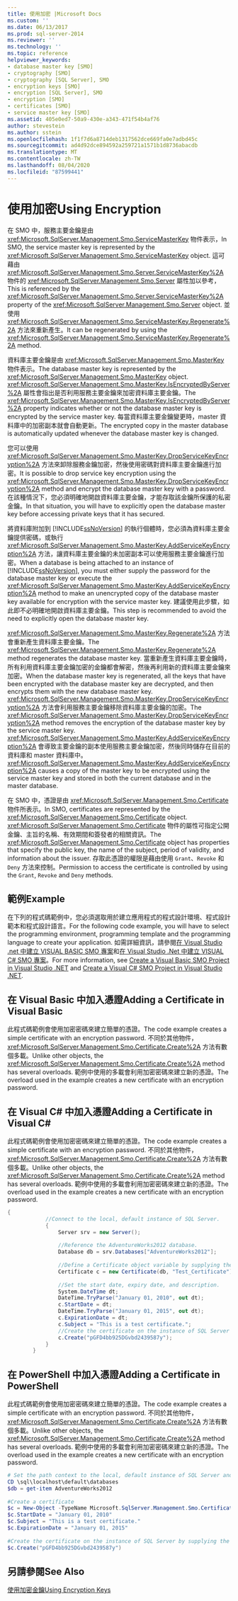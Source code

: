 ```yaml
---
title: 使用加密 |Microsoft Docs
ms.custom: ''
ms.date: 06/13/2017
ms.prod: sql-server-2014
ms.reviewer: ''
ms.technology: ''
ms.topic: reference
helpviewer_keywords:
- database master key [SMO]
- cryptography [SMO]
- cryptography [SQL Server], SMO
- encryption keys [SMO]
- encryption [SQL Server], SMO
- encryption [SMO]
- certificates [SMO]
- service master key [SMO]
ms.assetid: 405e0ed7-50a9-430e-a343-471f54b4af76
author: stevestein
ms.author: sstein
ms.openlocfilehash: 1f1f7d6a8714deb1317562dce669fa0e7adbd45c
ms.sourcegitcommit: ad4d92dce894592a259721a1571b1d8736abacdb
ms.translationtype: MT
ms.contentlocale: zh-TW
ms.lasthandoff: 08/04/2020
ms.locfileid: "87599441"
---
```

# <a name="using-encryption"></a><span data-ttu-id="ebf86-102">使用加密</span><span class="sxs-lookup"><span data-stu-id="ebf86-102">Using Encryption</span></span>
  <span data-ttu-id="ebf86-103">在 SMO 中，服務主要金鑰是由 <xref:Microsoft.SqlServer.Management.Smo.ServiceMasterKey> 物件表示，</span><span class="sxs-lookup"><span data-stu-id="ebf86-103">In SMO, the service master key is represented by the <xref:Microsoft.SqlServer.Management.Smo.ServiceMasterKey> object.</span></span> <span data-ttu-id="ebf86-104">這可藉由 <xref:Microsoft.SqlServer.Management.Smo.Server.ServiceMasterKey%2A> 物件的 <xref:Microsoft.SqlServer.Management.Smo.Server> 屬性加以參考，</span><span class="sxs-lookup"><span data-stu-id="ebf86-104">This is referenced by the <xref:Microsoft.SqlServer.Management.Smo.Server.ServiceMasterKey%2A> property of the <xref:Microsoft.SqlServer.Management.Smo.Server> object.</span></span> <span data-ttu-id="ebf86-105">並使用 <xref:Microsoft.SqlServer.Management.Smo.ServiceMasterKey.Regenerate%2A> 方法來重新產生。</span><span class="sxs-lookup"><span data-stu-id="ebf86-105">It can be regenerated by using the <xref:Microsoft.SqlServer.Management.Smo.ServiceMasterKey.Regenerate%2A> method.</span></span>  
  
 <span data-ttu-id="ebf86-106">資料庫主要金鑰是由 <xref:Microsoft.SqlServer.Management.Smo.MasterKey> 物件表示。</span><span class="sxs-lookup"><span data-stu-id="ebf86-106">The database master key is represented by the <xref:Microsoft.SqlServer.Management.Smo.MasterKey> object.</span></span> <span data-ttu-id="ebf86-107"><xref:Microsoft.SqlServer.Management.Smo.MasterKey.IsEncryptedByServer%2A> 屬性會指出是否利用服務主要金鑰來加密資料庫主要金鑰。</span><span class="sxs-lookup"><span data-stu-id="ebf86-107">The <xref:Microsoft.SqlServer.Management.Smo.MasterKey.IsEncryptedByServer%2A> property indicates whether or not the database master key is encrypted by the service master key.</span></span> <span data-ttu-id="ebf86-108">每當資料庫主要金鑰變更時，master 資料庫中的加密副本就會自動更新。</span><span class="sxs-lookup"><span data-stu-id="ebf86-108">The encrypted copy in the master database is automatically updated whenever the database master key is changed.</span></span>  
  
 <span data-ttu-id="ebf86-109">您可以使用 <xref:Microsoft.SqlServer.Management.Smo.MasterKey.DropServiceKeyEncryption%2A> 方法來卸除服務金鑰加密，然後使用密碼對資料庫主要金鑰進行加密。</span><span class="sxs-lookup"><span data-stu-id="ebf86-109">It is possible to drop service key encryption using the <xref:Microsoft.SqlServer.Management.Smo.MasterKey.DropServiceKeyEncryption%2A> method and encrypt the database master key with a password.</span></span> <span data-ttu-id="ebf86-110">在該種情況下，您必須明確地開啟資料庫主要金鑰，才能存取該金鑰所保護的私密金鑰。</span><span class="sxs-lookup"><span data-stu-id="ebf86-110">In that situation, you will have to explicitly open the database master key before accessing private keys that it has secured.</span></span>  
  
 <span data-ttu-id="ebf86-111">將資料庫附加到 [!INCLUDE[ssNoVersion](../../../includes/ssnoversion-md.md)] 的執行個體時，您必須為資料庫主要金鑰提供密碼，或執行 <xref:Microsoft.SqlServer.Management.Smo.MasterKey.AddServiceKeyEncryption%2A> 方法，讓資料庫主要金鑰的未加密副本可以使用服務主要金鑰進行加密。</span><span class="sxs-lookup"><span data-stu-id="ebf86-111">When a database is being attached to an instance of [!INCLUDE[ssNoVersion](../../../includes/ssnoversion-md.md)], you must either supply the password for the database master key or execute the <xref:Microsoft.SqlServer.Management.Smo.MasterKey.AddServiceKeyEncryption%2A> method to make an unencrypted copy of the database master key available for encryption with the service master key.</span></span> <span data-ttu-id="ebf86-112">建議使用此步驟，如此即不必明確地開啟資料庫主要金鑰。</span><span class="sxs-lookup"><span data-stu-id="ebf86-112">This step is recommended to avoid the need to explicitly open the database master key.</span></span>  
  
 <span data-ttu-id="ebf86-113"><xref:Microsoft.SqlServer.Management.Smo.MasterKey.Regenerate%2A> 方法會重新產生資料庫主要金鑰。</span><span class="sxs-lookup"><span data-stu-id="ebf86-113">The <xref:Microsoft.SqlServer.Management.Smo.MasterKey.Regenerate%2A> method regenerates the database master key.</span></span> <span data-ttu-id="ebf86-114">當重新產生資料庫主要金鑰時，所有利用資料庫主要金鑰加密的金鑰都會解密，然後再利用新的資料庫主要金鑰來加密。</span><span class="sxs-lookup"><span data-stu-id="ebf86-114">When the database master key is regenerated, all the keys that have been encrypted with the database master key are decrypted, and then encrypts them with the new database master key.</span></span> <span data-ttu-id="ebf86-115"><xref:Microsoft.SqlServer.Management.Smo.MasterKey.DropServiceKeyEncryption%2A> 方法會利用服務主要金鑰移除資料庫主要金鑰的加密。</span><span class="sxs-lookup"><span data-stu-id="ebf86-115">The <xref:Microsoft.SqlServer.Management.Smo.MasterKey.DropServiceKeyEncryption%2A> method removes the encryption of the database master key by the service master key.</span></span> <span data-ttu-id="ebf86-116"><xref:Microsoft.SqlServer.Management.Smo.MasterKey.AddServiceKeyEncryption%2A> 會導致主要金鑰的副本使用服務主要金鑰加密，然後同時儲存在目前的資料庫和 master 資料庫中。</span><span class="sxs-lookup"><span data-stu-id="ebf86-116"><xref:Microsoft.SqlServer.Management.Smo.MasterKey.AddServiceKeyEncryption%2A> causes a copy of the master key to be encrypted using the service master key and stored in both the current database and in the master database.</span></span>  
  
 <span data-ttu-id="ebf86-117">在 SMO 中，憑證是由 <xref:Microsoft.SqlServer.Management.Smo.Certificate> 物件所表示。</span><span class="sxs-lookup"><span data-stu-id="ebf86-117">In SMO, certificates are represented by the <xref:Microsoft.SqlServer.Management.Smo.Certificate> object.</span></span> <span data-ttu-id="ebf86-118"><xref:Microsoft.SqlServer.Management.Smo.Certificate> 物件的屬性可指定公開金鑰、主旨的名稱、有效期間和簽發者的相關資訊。</span><span class="sxs-lookup"><span data-stu-id="ebf86-118">The <xref:Microsoft.SqlServer.Management.Smo.Certificate> object has properties that specify the public key, the name of the subject, period of validity, and information about the issuer.</span></span> <span data-ttu-id="ebf86-119">存取此憑證的權限是藉由使用 `Grant`、`Revoke` 和 `Deny` 方法來控制。</span><span class="sxs-lookup"><span data-stu-id="ebf86-119">Permission to access the certificate is controlled by using the `Grant`, `Revoke` and `Deny` methods.</span></span>  
  
## <a name="example"></a><span data-ttu-id="ebf86-120">範例</span><span class="sxs-lookup"><span data-stu-id="ebf86-120">Example</span></span>  
 <span data-ttu-id="ebf86-121">在下列的程式碼範例中，您必須選取用於建立應用程式的程式設計環境、程式設計範本和程式設計語言。</span><span class="sxs-lookup"><span data-stu-id="ebf86-121">For the following code example, you will have to select the programming environment, programming template and the programming language to create your application.</span></span> <span data-ttu-id="ebf86-122">如需詳細資訊，請參閱[在 Visual Studio .net 中建立 VISUAL BASIC SMO 專案](../../../database-engine/dev-guide/create-a-visual-basic-smo-project-in-visual-studio-net.md)和[在 Visual Studio .Net 中建立 VISUAL C&#35; SMO 專案](../how-to-create-a-visual-csharp-smo-project-in-visual-studio-net.md)。</span><span class="sxs-lookup"><span data-stu-id="ebf86-122">For more information, see [Create a Visual Basic SMO Project in Visual Studio .NET](../../../database-engine/dev-guide/create-a-visual-basic-smo-project-in-visual-studio-net.md) and [Create a Visual C&#35; SMO Project in Visual Studio .NET](../how-to-create-a-visual-csharp-smo-project-in-visual-studio-net.md).</span></span>  
  
## <a name="adding-a-certificate-in-visual-basic"></a><span data-ttu-id="ebf86-123">在 Visual Basic 中加入憑證</span><span class="sxs-lookup"><span data-stu-id="ebf86-123">Adding a Certificate in Visual Basic</span></span>  
 <span data-ttu-id="ebf86-124">此程式碼範例會使用加密密碼來建立簡單的憑證。</span><span class="sxs-lookup"><span data-stu-id="ebf86-124">The code example creates a simple certificate with an encryption password.</span></span> <span data-ttu-id="ebf86-125">不同於其他物件，<xref:Microsoft.SqlServer.Management.Smo.Certificate.Create%2A> 方法有數個多載。</span><span class="sxs-lookup"><span data-stu-id="ebf86-125">Unlike other objects, the <xref:Microsoft.SqlServer.Management.Smo.Certificate.Create%2A> method has several overloads.</span></span> <span data-ttu-id="ebf86-126">範例中使用的多載會利用加密密碼來建立新的憑證。</span><span class="sxs-lookup"><span data-stu-id="ebf86-126">The overload used in the example creates a new certificate with an encryption password.</span></span>  
  
<!-- TODO: review snippet reference  [!CODE [SMO How to#SMO_VBCertificate1](SMO How to#SMO_VBCertificate1)]  -->  
  
## <a name="adding-a-certificate-in-visual-c"></a><span data-ttu-id="ebf86-127">在 Visual C# 中加入憑證</span><span class="sxs-lookup"><span data-stu-id="ebf86-127">Adding a Certificate in Visual C#</span></span>  
 <span data-ttu-id="ebf86-128">此程式碼範例會使用加密密碼來建立簡單的憑證。</span><span class="sxs-lookup"><span data-stu-id="ebf86-128">The code example creates a simple certificate with an encryption password.</span></span> <span data-ttu-id="ebf86-129">不同於其他物件，<xref:Microsoft.SqlServer.Management.Smo.Certificate.Create%2A> 方法有數個多載。</span><span class="sxs-lookup"><span data-stu-id="ebf86-129">Unlike other objects, the <xref:Microsoft.SqlServer.Management.Smo.Certificate.Create%2A> method has several overloads.</span></span> <span data-ttu-id="ebf86-130">範例中使用的多載會利用加密密碼來建立新的憑證。</span><span class="sxs-lookup"><span data-stu-id="ebf86-130">The overload used in the example creates a new certificate with an encryption password.</span></span>  
  
```csharp
{  
            //Connect to the local, default instance of SQL Server.   
            {  
                Server srv = new Server();  
  
                //Reference the AdventureWorks2012 database.   
                Database db = srv.Databases["AdventureWorks2012"];  
  
                //Define a Certificate object variable by supplying the parent database and name in the constructor.   
                Certificate c = new Certificate(db, "Test_Certificate");  
  
                //Set the start date, expiry date, and description.   
                System.DateTime dt;  
                DateTime.TryParse("January 01, 2010", out dt);  
                c.StartDate = dt;  
                DateTime.TryParse("January 01, 2015", out dt);  
                c.ExpirationDate = dt;  
                c.Subject = "This is a test certificate.";  
                //Create the certificate on the instance of SQL Server by supplying the certificate password argument.   
                c.Create("pGFD4bb925DGvbd2439587y");  
            }  
        }   
```  
  
## <a name="adding-a-certificate-in-powershell"></a><span data-ttu-id="ebf86-131">在 PowerShell 中加入憑證</span><span class="sxs-lookup"><span data-stu-id="ebf86-131">Adding a Certificate in PowerShell</span></span>  
 <span data-ttu-id="ebf86-132">此程式碼範例會使用加密密碼來建立簡單的憑證。</span><span class="sxs-lookup"><span data-stu-id="ebf86-132">The code example creates a simple certificate with an encryption password.</span></span> <span data-ttu-id="ebf86-133">不同於其他物件，<xref:Microsoft.SqlServer.Management.Smo.Certificate.Create%2A> 方法有數個多載。</span><span class="sxs-lookup"><span data-stu-id="ebf86-133">Unlike other objects, the <xref:Microsoft.SqlServer.Management.Smo.Certificate.Create%2A> method has several overloads.</span></span> <span data-ttu-id="ebf86-134">範例中使用的多載會利用加密密碼來建立新的憑證。</span><span class="sxs-lookup"><span data-stu-id="ebf86-134">The overload used in the example creates a new certificate with an encryption password.</span></span>  
  
```powershell
# Set the path context to the local, default instance of SQL Server and get a reference to AdventureWorks2012  
CD \sql\localhost\default\databases  
$db = get-item AdventureWorks2012  
  
#Create a certificate
$c = New-Object -TypeName Microsoft.SqlServer.Management.Smo.Certificate -ArgumentList $db, "Test_Certificate"  
$c.StartDate = "January 01, 2010"  
$c.Subject = "This is a test certificate."  
$c.ExpirationDate = "January 01, 2015"  
  
#Create the certificate on the instance of SQL Server by supplying the certificate password argument.  
$c.Create("pGFD4bb925DGvbd2439587y")
```  
  
## <a name="see-also"></a><span data-ttu-id="ebf86-135">另請參閱</span><span class="sxs-lookup"><span data-stu-id="ebf86-135">See Also</span></span>  
 [<span data-ttu-id="ebf86-136">使用加密金鑰</span><span class="sxs-lookup"><span data-stu-id="ebf86-136">Using Encryption Keys</span></span>](using-encryption.md)  
